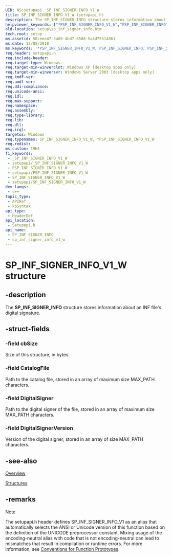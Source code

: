 ```yaml
---
UID: NS:setupapi._SP_INF_SIGNER_INFO_V1_W
title: SP_INF_SIGNER_INFO_V1_W (setupapi.h)
description: The SP_INF_SIGNER_INFO structure stores information about an INF file's digital signature. (sp_inf_signer_info_v1_w)
helpviewer_keywords: ["*PSP_INF_SIGNER_INFO_V1_W","PSP_INF_SIGNER_INFO","PSP_INF_SIGNER_INFO structure pointer [Setup API]","SP_INF_SIGNER_INFO","SP_INF_SIGNER_INFO structure [Setup API]","SP_INF_SIGNER_INFO_V1","SP_INF_SIGNER_INFO_V1_W","SP_INF_SIGNER_INFO_W","_setupapi_filepaths_signerinfo","setup.sp_inf_signer_info","setupapi/PSP_INF_SIGNER_INFO","setupapi/SP_INF_SIGNER_INFO"]
old-location: setup\sp_inf_signer_info.htm
tech.root: setup
ms.assetid: 50ceee47-3a89-4bd7-8508-5a4d75514861
ms.date: 12/05/2018
ms.keywords: '*PSP_INF_SIGNER_INFO_V1_W, PSP_INF_SIGNER_INFO, PSP_INF_SIGNER_INFO structure pointer [Setup API], SP_INF_SIGNER_INFO, SP_INF_SIGNER_INFO structure [Setup API], SP_INF_SIGNER_INFO_V1, SP_INF_SIGNER_INFO_V1_W, SP_INF_SIGNER_INFO_W, _setupapi_filepaths_signerinfo, setup.sp_inf_signer_info, setupapi/PSP_INF_SIGNER_INFO, setupapi/SP_INF_SIGNER_INFO'
req.header: setupapi.h
req.include-header: 
req.target-type: Windows
req.target-min-winverclnt: Windows XP [desktop apps only]
req.target-min-winversvr: Windows Server 2003 [desktop apps only]
req.kmdf-ver: 
req.umdf-ver: 
req.ddi-compliance: 
req.unicode-ansi: 
req.idl: 
req.max-support: 
req.namespace: 
req.assembly: 
req.type-library: 
req.lib: 
req.dll: 
req.irql: 
targetos: Windows
req.typenames: SP_INF_SIGNER_INFO_V1_W, *PSP_INF_SIGNER_INFO_V1_W
req.redist: 
ms.custom: 19H1
f1_keywords:
 - _SP_INF_SIGNER_INFO_V1_W
 - setupapi/_SP_INF_SIGNER_INFO_V1_W
 - PSP_INF_SIGNER_INFO_V1_W
 - setupapi/PSP_INF_SIGNER_INFO_V1_W
 - SP_INF_SIGNER_INFO_V1_W
 - setupapi/SP_INF_SIGNER_INFO_V1_W
dev_langs:
 - c++
topic_type:
 - APIRef
 - kbSyntax
api_type:
 - HeaderDef
api_location:
 - Setupapi.h
api_name:
 - SP_INF_SIGNER_INFO
 - sp_inf_signer_info_v1_w
---
```


# SP_INF_SIGNER_INFO_V1_W structure


## -description

The <b>SP_INF_SIGNER_INFO</b> structure stores information about an INF file's digital signature.

## -struct-fields

### -field cbSize

Size of this structure, in bytes.

### -field CatalogFile

Path to the catalog file, stored in an array of maximum size MAX_PATH characters.

### -field DigitalSigner

Path to the digital signer of the file, stored in an array of maximum size MAX_PATH characters.

### -field DigitalSignerVersion

Version of the digital signer, stored in an array of size MAX_PATH characters.

## -see-also

<a href="/windows/desktop/SetupApi/overview">Overview</a>



<a href="/windows/desktop/SetupApi/structures--setup-api-">Structures</a>

## -remarks

> [!NOTE]
> The setupapi.h header defines SP_INF_SIGNER_INFO_V1 as an alias that automatically selects the ANSI or Unicode version of this function based on the definition of the UNICODE preprocessor constant. Mixing usage of the encoding-neutral alias with code that is not encoding-neutral can lead to mismatches that result in compilation or runtime errors. For more information, see [Conventions for Function Prototypes](/windows/win32/intl/conventions-for-function-prototypes).
